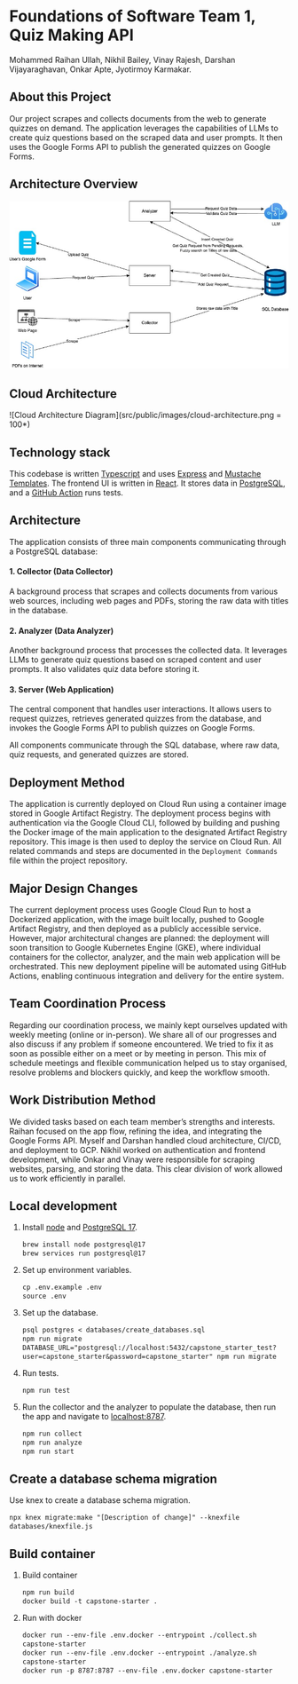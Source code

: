 # Foundations of Software Team 1, Quiz Making API
Mohammed Raihan Ullah, Nikhil Bailey, Vinay Rajesh, Darshan Vijayaraghavan, Onkar Apte, Jyotirmoy Karmakar.


## About this Project
Our project scrapes and collects documents from the web to generate quizzes on demand. The application leverages the capabilities of LLMs to create quiz questions based on the scraped data and user prompts. It then uses the Google Forms API to publish the generated quizzes on Google Forms.

## Architecture Overview
![Architecture Diagram](src/public/images/architecture.jpg)

## Cloud Architecture

![Cloud Architecture Diagram](src/public/images/cloud-architecture.png = 100*)


## Technology stack

This codebase is written [Typescript](https://www.typescriptlang.org/) and uses [Express](https://expressjs.com/)
and [Mustache Templates](https://mustache.github.io/).
The frontend UI is written in [React](https://react.dev/).
It stores data in [PostgreSQL](https://www.postgresql.org/), and a [GitHub Action](https://github.com/features/actions)
runs tests.

## Architecture
 
The application consists of three main components communicating through a PostgreSQL database:  

#### 1. Collector (Data Collector)  
A background process that scrapes and collects documents from various web sources, including web pages and PDFs, storing the raw data with titles in the database.  

#### 2. Analyzer (Data Analyzer)  
Another background process that processes the collected data. It leverages LLMs to generate quiz questions based on scraped content and user prompts. It also validates quiz data before storing it.  

#### 3. Server (Web Application)  
The central component that handles user interactions. It allows users to request quizzes, retrieves generated quizzes from the database, and invokes the Google Forms API to publish quizzes on Google Forms.  

All components communicate through the SQL database, where raw data, quiz requests, and generated quizzes are stored.

## Deployment Method

The application is currently deployed on Cloud Run using a container image stored in Google Artifact Registry. The deployment process begins with authentication via the Google Cloud CLI, followed by building and pushing the Docker image of the main application to the designated Artifact Registry repository. This image is then used to deploy the service on Cloud Run. All related commands and steps are documented in the `Deployment Commands` file within the project repository.

## Major Design Changes

 The current deployment process uses Google Cloud Run to host a Dockerized application, with the image built locally, pushed to Google Artifact Registry, and then deployed as a publicly accessible service. However, major architectural changes are planned: the deployment will soon transition to Google Kubernetes Engine (GKE), where individual containers for the collector, analyzer, and the main web application will be orchestrated. This new deployment pipeline will be automated using GitHub Actions, enabling continuous integration and delivery for the entire system.

## Team Coordination Process

Regarding our coordination process, we mainly kept ourselves updated with weekly meeting (online or in-person). We share all of our progresses and also discuss if any problem if someone encountered. We tried to fix it as soon as possible either on a meet or by meeting in person. This mix of schedule meetings and flexible communication helped us to stay organised, resolve problems and blockers quickly, and keep the workflow smooth.

## Work Distribution Method

We divided tasks based on each team member’s strengths and interests. Raihan focused on the app flow, refining the idea, and integrating the Google Forms API. Myself and Darshan handled cloud architecture, CI/CD, and deployment to GCP. Nikhil worked on authentication and frontend development, while Onkar and Vinay were responsible for scraping websites, parsing, and storing the data. This clear division of work allowed us to work efficiently in parallel.

## Local development

1.  Install [node](https://formulae.brew.sh/formula/node) and [PostgreSQL 17](https://formulae.brew.sh/formula/postgresql@17).
    ```shell
    brew install node postgresql@17
    brew services run postgresql@17
    ```

1.  Set up environment variables.
    ```shell
    cp .env.example .env 
    source .env
    ```

1.  Set up the database.
    ```shell
    psql postgres < databases/create_databases.sql
    npm run migrate
    DATABASE_URL="postgresql://localhost:5432/capstone_starter_test?user=capstone_starter&password=capstone_starter" npm run migrate
    ```

1.  Run tests.
    ```shell
    npm run test
    ```

1.  Run the collector and the analyzer to populate the database, then run the app and navigate to
    [localhost:8787](http://localhost:8787).
    ```shell
    npm run collect
    npm run analyze
    npm run start
    ```

## Create a database schema migration

Use knex to create a database schema migration.

```shell
npx knex migrate:make "[Description of change]" --knexfile databases/knexfile.js
```

## Build container

1.  Build container
    ```shell
    npm run build
    docker build -t capstone-starter .
    ```

1.  Run with docker
    ```shell
    docker run --env-file .env.docker --entrypoint ./collect.sh capstone-starter
    docker run --env-file .env.docker --entrypoint ./analyze.sh capstone-starter
    docker run -p 8787:8787 --env-file .env.docker capstone-starter
    ```   
